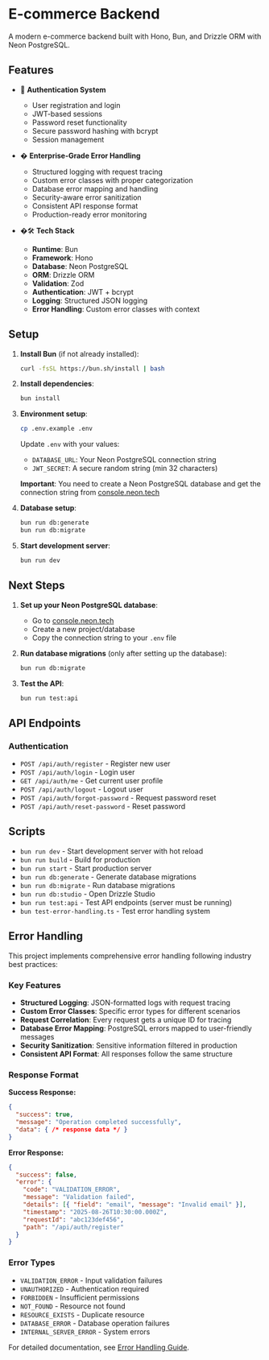 # E-commerce Backend

A modern e-commerce backend built with Hono, Bun, and Drizzle ORM with Neon PostgreSQL.

## Features

- 🔐 **Authentication System**
  - User registration and login
  - JWT-based sessions
  - Password reset functionality
  - Secure password hashing with bcrypt
  - Session management

- � **Enterprise-Grade Error Handling**
  - Structured logging with request tracing
  - Custom error classes with proper categorization
  - Database error mapping and handling
  - Security-aware error sanitization
  - Consistent API response format
  - Production-ready error monitoring

- �🛠 **Tech Stack**
  - **Runtime**: Bun
  - **Framework**: Hono
  - **Database**: Neon PostgreSQL
  - **ORM**: Drizzle ORM
  - **Validation**: Zod
  - **Authentication**: JWT + bcrypt
  - **Logging**: Structured JSON logging
  - **Error Handling**: Custom error classes with context

## Setup

1. **Install Bun** (if not already installed):
   ```bash
   curl -fsSL https://bun.sh/install | bash
   ```

2. **Install dependencies**:
   ```bash
   bun install
   ```

3. **Environment setup**:
   ```bash
   cp .env.example .env
   ```
   
   Update `.env` with your values:
   - `DATABASE_URL`: Your Neon PostgreSQL connection string
   - `JWT_SECRET`: A secure random string (min 32 characters)
   
   **Important**: You need to create a Neon PostgreSQL database and get the connection string from [console.neon.tech](https://console.neon.tech)

4. **Database setup**:
   ```bash
   bun run db:generate
   bun run db:migrate
   ```

5. **Start development server**:
   ```bash
   bun run dev
   ```

## Next Steps

1. **Set up your Neon PostgreSQL database**:
   - Go to [console.neon.tech](https://console.neon.tech)
   - Create a new project/database
   - Copy the connection string to your `.env` file

2. **Run database migrations** (only after setting up the database):
   ```bash
   bun run db:migrate
   ```

3. **Test the API**:
   ```bash
   bun run test:api
   ```

## API Endpoints

### Authentication

- `POST /api/auth/register` - Register new user
- `POST /api/auth/login` - Login user
- `GET /api/auth/me` - Get current user profile
- `POST /api/auth/logout` - Logout user
- `POST /api/auth/forgot-password` - Request password reset
- `POST /api/auth/reset-password` - Reset password

## Scripts

- `bun run dev` - Start development server with hot reload
- `bun run build` - Build for production
- `bun run start` - Start production server
- `bun run db:generate` - Generate database migrations
- `bun run db:migrate` - Run database migrations
- `bun run db:studio` - Open Drizzle Studio
- `bun run test:api` - Test API endpoints (server must be running)
- `bun test-error-handling.ts` - Test error handling system

## Error Handling

This project implements comprehensive error handling following industry best practices:

### Key Features

- **Structured Logging**: JSON-formatted logs with request tracing
- **Custom Error Classes**: Specific error types for different scenarios
- **Request Correlation**: Every request gets a unique ID for tracing
- **Database Error Mapping**: PostgreSQL errors mapped to user-friendly messages
- **Security Sanitization**: Sensitive information filtered in production
- **Consistent API Format**: All responses follow the same structure

### Response Format

**Success Response:**
```json
{
  "success": true,
  "message": "Operation completed successfully",
  "data": { /* response data */ }
}
```

**Error Response:**
```json
{
  "success": false,
  "error": {
    "code": "VALIDATION_ERROR",
    "message": "Validation failed",
    "details": [{ "field": "email", "message": "Invalid email" }],
    "timestamp": "2025-08-26T10:30:00.000Z",
    "requestId": "abc123def456",
    "path": "/api/auth/register"
  }
}
```

### Error Types

- `VALIDATION_ERROR` - Input validation failures
- `UNAUTHORIZED` - Authentication required
- `FORBIDDEN` - Insufficient permissions
- `NOT_FOUND` - Resource not found
- `RESOURCE_EXISTS` - Duplicate resource
- `DATABASE_ERROR` - Database operation failures
- `INTERNAL_SERVER_ERROR` - System errors

For detailed documentation, see [Error Handling Guide](./docs/ERROR_HANDLING.md).
